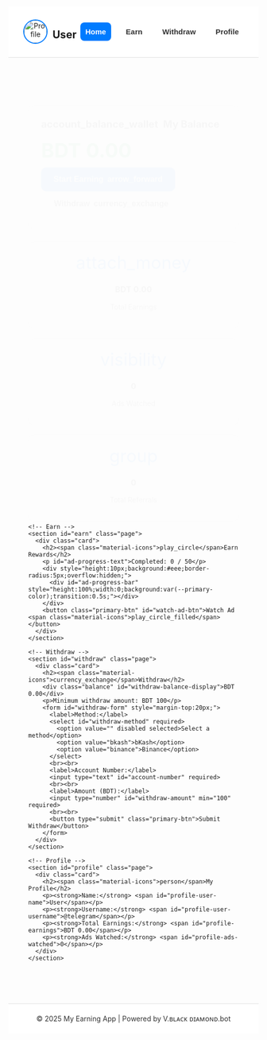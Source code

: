 <!DOCTYPE html>
<html lang="en">
<head>
  <meta charset="UTF-8">
  <meta name="viewport" content="width=device-width, initial-scale=1.0">
  <title>My Earning App - Web Version</title>
  <link href="https://fonts.googleapis.com/icon?family=Material+Icons" rel="stylesheet">
  <link rel="stylesheet" href="https://cdnjs.cloudflare.com/ajax/libs/font-awesome/6.4.0/css/all.min.css">
  <script src="https://telegram.org/js/telegram-web-app.js"></script>
  <style>
    :root {
      --primary-color: #007bff;
      --secondary-color: #28a745;
      --background-color: #f9fafc;
      --card-background: #ffffff;
      --text-color: #333;
      --border-color: #e0e0e0;
    }

    body {
      margin: 0;
      font-family: "Segoe UI", sans-serif;
      background-color: var(--background-color);
      color: var(--text-color);
    }

    header {
      background-color: var(--card-background);
      padding: 15px 30px;
      display: flex;
      align-items: center;
      justify-content: space-between;
      border-bottom: 1px solid var(--border-color);
      position: sticky;
      top: 0;
      z-index: 100;
    }

    header .brand {
      display: flex;
      align-items: center;
      gap: 10px;
    }

    header img {
      width: 45px;
      height: 45px;
      border-radius: 50%;
      border: 2px solid var(--primary-color);
      object-fit: cover;
    }

    nav {
      display: flex;
      gap: 20px;
    }

    nav button {
      background: none;
      border: none;
      font-size: 15px;
      font-weight: 600;
      color: var(--text-color);
      cursor: pointer;
      padding: 10px;
      border-radius: 8px;
      transition: background-color 0.3s;
    }

    nav button:hover, nav button.active {
      background-color: var(--primary-color);
      color: #fff;
    }

    main {
      padding: 30px 40px;
      max-width: 1200px;
      margin: 0 auto;
    }

    .page {
      display: none;
      animation: fadeIn 0.4s ease-in-out;
    }

    .page.active {
      display: block;
    }

    @keyframes fadeIn {
      from { opacity: 0; transform: translateY(10px); }
      to { opacity: 1; transform: translateY(0); }
    }

    .card {
      background-color: var(--card-background);
      border-radius: 12px;
      padding: 25px;
      box-shadow: 0 3px 10px rgba(0,0,0,0.05);
      border: 1px solid var(--border-color);
      margin-bottom: 25px;
    }

    .card h2 {
      display: flex;
      align-items: center;
      gap: 10px;
      font-size: 20px;
      margin-top: 0;
    }

    .balance {
      font-size: 40px;
      font-weight: bold;
      color: var(--secondary-color);
      margin: 10px 0;
    }

    .dashboard-grid {
      display: grid;
      grid-template-columns: repeat(auto-fit, minmax(250px, 1fr));
      gap: 20px;
    }

    .dashboard-item {
      background: var(--card-background);
      border: 1px solid var(--border-color);
      border-radius: 12px;
      text-align: center;
      padding: 20px;
      box-shadow: 0 2px 8px rgba(0,0,0,0.05);
    }

    .dashboard-item .material-icons {
      font-size: 35px;
      color: var(--primary-color);
      margin-bottom: 10px;
    }

    .primary-btn, .secondary-btn {
      display: inline-flex;
      align-items: center;
      gap: 8px;
      border: none;
      padding: 15px 25px;
      border-radius: 10px;
      font-size: 16px;
      font-weight: 600;
      cursor: pointer;
      transition: transform 0.2s;
      margin-right: 10px;
    }

    .primary-btn {
      background-color: var(--primary-color);
      color: white;
    }

    .primary-btn:hover { transform: translateY(-2px); }

    .secondary-btn {
      background-color: #f2f2f2;
      border: 1px solid var(--border-color);
      color: var(--text-color);
    }

    footer {
      text-align: center;
      padding: 20px;
      background-color: var(--card-background);
      border-top: 1px solid var(--border-color);
      margin-top: 40px;
      color: var(--text-color);
    }

    @media (max-width: 768px) {
      main { padding: 20px; }
      nav { flex-wrap: wrap; justify-content: center; }
    }
  </style>
</head>
<body>
  <header>
    <div class="brand">
      <img id="header-profile-pic" src="https://via.placeholder.com/45" alt="Profile">
      <h2 id="header-user-name">User</h2>
    </div>
    <nav>
      <button class="active" data-page="home">Home</button>
      <button data-page="earn">Earn</button>
      <button data-page="withdraw">Withdraw</button>
      <button data-page="profile">Profile</button>
    </nav>
  </header>

  <main>
    <!-- Home -->
    <section id="home" class="page active">
      <div class="card">
        <h2><span class="material-icons">account_balance_wallet</span>My Balance</h2>
        <div class="balance" id="current-balance">BDT 0.00</div>
        <button class="primary-btn" id="start-earning-btn">Start Earning<span class="material-icons">arrow_forward</span></button>
        <button class="secondary-btn" id="withdraw-btn">Withdraw<span class="material-icons">currency_exchange</span></button>
      </div>
      <div class="dashboard-grid">
        <div class="dashboard-item">
          <span class="material-icons">attach_money</span>
          <h3 id="total-earnings">BDT 0.00</h3>
          <p>Total Earnings</p>
        </div>
        <div class="dashboard-item">
          <span class="material-icons">visibility</span>
          <h3 id="ads-watched">0</h3>
          <p>Ads Watched</p>
        </div>
        <div class="dashboard-item">
          <span class="material-icons">group</span>
          <h3 id="total-referrals">0</h3>
          <p>Total Referrals</p>
        </div>
      </div>
    </section>

    <!-- Earn -->
    <section id="earn" class="page">
      <div class="card">
        <h2><span class="material-icons">play_circle</span>Earn Rewards</h2>
        <p id="ad-progress-text">Completed: 0 / 50</p>
        <div style="height:10px;background:#eee;border-radius:5px;overflow:hidden;">
          <div id="ad-progress-bar" style="height:100%;width:0;background:var(--primary-color);transition:0.5s;"></div>
        </div>
        <button class="primary-btn" id="watch-ad-btn">Watch Ad <span class="material-icons">play_circle_filled</span></button>
      </div>
    </section>

    <!-- Withdraw -->
    <section id="withdraw" class="page">
      <div class="card">
        <h2><span class="material-icons">currency_exchange</span>Withdraw</h2>
        <div class="balance" id="withdraw-balance-display">BDT 0.00</div>
        <p>Minimum withdraw amount: BDT 100</p>
        <form id="withdraw-form" style="margin-top:20px;">
          <label>Method:</label>
          <select id="withdraw-method" required>
            <option value="" disabled selected>Select a method</option>
            <option value="bkash">bKash</option>
            <option value="binance">Binance</option>
          </select>
          <br><br>
          <label>Account Number:</label>
          <input type="text" id="account-number" required>
          <br><br>
          <label>Amount (BDT):</label>
          <input type="number" id="withdraw-amount" min="100" required>
          <br><br>
          <button type="submit" class="primary-btn">Submit Withdraw</button>
        </form>
      </div>
    </section>

    <!-- Profile -->
    <section id="profile" class="page">
      <div class="card">
        <h2><span class="material-icons">person</span>My Profile</h2>
        <p><strong>Name:</strong> <span id="profile-user-name">User</span></p>
        <p><strong>Username:</strong> <span id="profile-user-username">@telegram</span></p>
        <p><strong>Total Earnings:</strong> <span id="profile-earnings">BDT 0.00</span></p>
        <p><strong>Ads Watched:</strong> <span id="profile-ads-watched">0</span></p>
      </div>
    </section>
  </main>

  <footer>
    © 2025 My Earning App | Powered by V.ʙʟᴀᴄᴋ ᴅɪᴀᴍᴏɴᴅ.bot
  </footer>

  <script src='//libtl.com/sdk.js' data-zone='10043368' data-sdk='show_10043368'></script>

  <script>
    const tg = window
